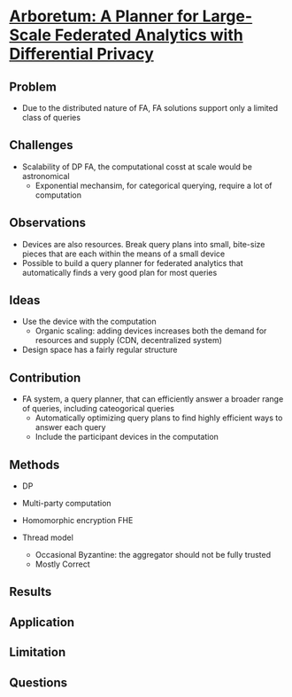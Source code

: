 # [Arboretum: A Planner for Large-Scale Federated Analytics with Differential Privacy](https://haeberlen.cis.upenn.edu/papers/arboretum-sosp2023.pdf)
## Problem
- Due to the distributed nature of FA, FA solutions support only a limited class of queries 
## Challenges
- Scalability of DP FA, the computational cosst at scale would be astronomical
    - Exponential mechansim, for categorical querying, require a lot of computation
## Observations
- Devices are also resources. Break query plans into small, bite-size pieces that are each within the means of a small device
- Possible to build a query planner for federated analytics that automatically finds a very good plan for most queries
## Ideas
- Use the device with the computation
    - Organic scaling: adding devices increases both the demand for resources and supply (CDN, decentralized system)
- Design space has a fairly regular structure
## Contribution
- FA system, a query planner, that can efficiently answer a broader range of queries, including cateogorical queries
    - Automatically optimizing query plans to find highly efficient ways to answer each query
    - Include the participant devices in the computation
## Methods
- DP
- Multi-party computation
- Homomorphic encryption FHE

- Thread model
    - Occasional Byzantine: the aggregator should not be fully trusted
    - Mostly Correct

## Results

## Application

## Limitation

## Questions